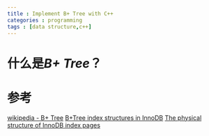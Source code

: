 ```yaml
---
title : Implement B+ Tree with C++
categories : programming
tags : [data structure,c++]
---
```


# 什么是*B+ Tree*？

# 参考

[wikipedia - B+ Tree](https://en.wikipedia.org/wiki/B%2B_tree)
[B+Tree index structures in InnoDB](https://blog.jcole.us/2013/01/10/btree-index-structures-in-innodb/)
[The physical structure of InnoDB index pages](https://blog.jcole.us/2013/01/07/the-physical-structure-of-innodb-index-pages/)

